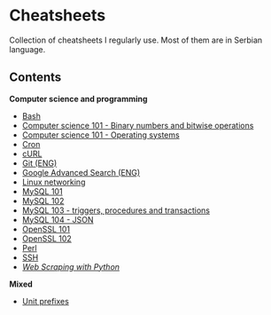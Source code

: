 # Cheatsheets

Collection of cheatsheets I regularly use. Most of them are in Serbian language. 

## Contents

**Computer science and programming**

- [Bash](cs/bash)
- [Computer science 101 - Binary numbers and bitwise operations](cs/compsci/binary_numbers.md)
- [Computer science 101 - Operating systems](cs/compsci/operating_systems.md)
- [Cron](cs/crontab.md)
- [cURL](cs/curl.md)
- [Git (ENG)](cs/git.md)
- [Google Advanced Search (ENG)](cs/google_search.md)
- [Linux networking](cs/linux_networking.md)
- [MySQL 101](cs/mysql/101.md)
- [MySQL 102](cs/mysql/102.md)
- [MySQL 103 - triggers, procedures and transactions](cs/mysql/103.md)
- [MySQL 104 - JSON](cs/mysql/104.md)
- [OpenSSL 101](cs/openssl/101.md)
- [OpenSSL 102](cs/openssl/102.md)
- [Perl](cs/perl)
- [SSH](cs/ssh.md)
- [*Web Scraping with Python*](cs/web_scraping_with_python.md)

**Mixed**

- [Unit prefixes](cs/misc/unit_prefixes.md)
